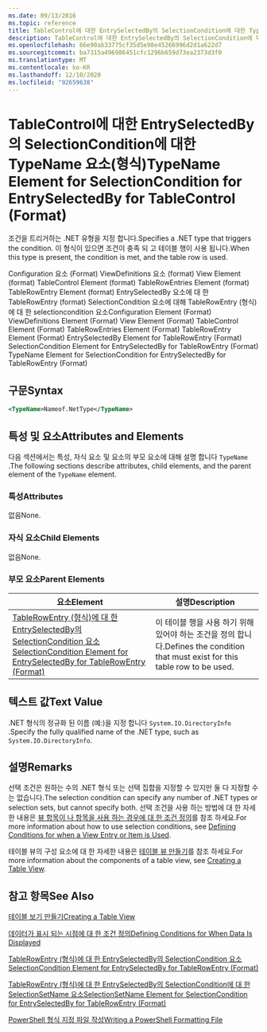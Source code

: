 ```yaml
---
ms.date: 09/13/2016
ms.topic: reference
title: TableControl에 대한 EntrySelectedBy의 SelectionCondition에 대한 TypeName 요소(형식)
description: TableControl에 대한 EntrySelectedBy의 SelectionCondition에 대한 TypeName 요소(형식)
ms.openlocfilehash: 66e90ab33775cf35d5e98e45266996d2d1a622d7
ms.sourcegitcommit: ba7315a496986451cfc1296b659d73ea2373d3f0
ms.translationtype: MT
ms.contentlocale: ko-KR
ms.lasthandoff: 12/10/2020
ms.locfileid: "92659638"
---
```

# <a name="typename-element-for-selectioncondition-for-entryselectedby-for-tablecontrol-format"></a><span data-ttu-id="7d7ff-103">TableControl에 대한 EntrySelectedBy의 SelectionCondition에 대한 TypeName 요소(형식)</span><span class="sxs-lookup"><span data-stu-id="7d7ff-103">TypeName Element for SelectionCondition for EntrySelectedBy for TableControl (Format)</span></span>

<span data-ttu-id="7d7ff-104">조건을 트리거하는 .NET 유형을 지정 합니다.</span><span class="sxs-lookup"><span data-stu-id="7d7ff-104">Specifies a .NET type that triggers the condition.</span></span> <span data-ttu-id="7d7ff-105">이 형식이 있으면 조건이 충족 되 고 테이블 행이 사용 됩니다.</span><span class="sxs-lookup"><span data-stu-id="7d7ff-105">When this type is present, the condition is met, and the table row is used.</span></span>

<span data-ttu-id="7d7ff-106">Configuration 요소 (Format) ViewDefinitions 요소 (format) View Element (format) TableControl Element (format) TableRowEntries Element (format) TableRowEntry Element (format) EntrySelectedBy 요소에 대 한 TableRowEntry (format) SelectionCondition 요소에 대해 TableRowEntry (형식)에 대 한 selectioncondition 요소</span><span class="sxs-lookup"><span data-stu-id="7d7ff-106">Configuration Element (Format) ViewDefinitions Element (Format) View Element (Format) TableControl Element (Format) TableRowEntries Element (Format) TableRowEntry Element (Format) EntrySelectedBy Element for TableRowEntry (Format) SelectionCondition Element for EntrySelectedBy for TableRowEntry (Format) TypeName Element for SelectionCondition for EntrySelectedBy for TableRowEntry (Format)</span></span>

## <a name="syntax"></a><span data-ttu-id="7d7ff-107">구문</span><span class="sxs-lookup"><span data-stu-id="7d7ff-107">Syntax</span></span>

```xml
<TypeName>Nameof.NetType</TypeName>
```

## <a name="attributes-and-elements"></a><span data-ttu-id="7d7ff-108">특성 및 요소</span><span class="sxs-lookup"><span data-stu-id="7d7ff-108">Attributes and Elements</span></span>

<span data-ttu-id="7d7ff-109">다음 섹션에서는 특성, 자식 요소 및 요소의 부모 요소에 대해 설명 합니다 `TypeName` .</span><span class="sxs-lookup"><span data-stu-id="7d7ff-109">The following sections describe attributes, child elements, and the parent element of the `TypeName` element.</span></span>

### <a name="attributes"></a><span data-ttu-id="7d7ff-110">특성</span><span class="sxs-lookup"><span data-stu-id="7d7ff-110">Attributes</span></span>

<span data-ttu-id="7d7ff-111">없음</span><span class="sxs-lookup"><span data-stu-id="7d7ff-111">None.</span></span>

### <a name="child-elements"></a><span data-ttu-id="7d7ff-112">자식 요소</span><span class="sxs-lookup"><span data-stu-id="7d7ff-112">Child Elements</span></span>

<span data-ttu-id="7d7ff-113">없음</span><span class="sxs-lookup"><span data-stu-id="7d7ff-113">None.</span></span>

### <a name="parent-elements"></a><span data-ttu-id="7d7ff-114">부모 요소</span><span class="sxs-lookup"><span data-stu-id="7d7ff-114">Parent Elements</span></span>

|<span data-ttu-id="7d7ff-115">요소</span><span class="sxs-lookup"><span data-stu-id="7d7ff-115">Element</span></span>|<span data-ttu-id="7d7ff-116">설명</span><span class="sxs-lookup"><span data-stu-id="7d7ff-116">Description</span></span>|
|-------------|-----------------|
|[<span data-ttu-id="7d7ff-117">TableRowEntry (형식)에 대 한 EntrySelectedBy의 SelectionCondition 요소</span><span class="sxs-lookup"><span data-stu-id="7d7ff-117">SelectionCondition Element for EntrySelectedBy for TableRowEntry (Format)</span></span>](./selectioncondition-element-for-entryselectedby-for-tablecontrol-format.md)|<span data-ttu-id="7d7ff-118">이 테이블 행을 사용 하기 위해 있어야 하는 조건을 정의 합니다.</span><span class="sxs-lookup"><span data-stu-id="7d7ff-118">Defines the condition that must exist for this table row to be used.</span></span>|

## <a name="text-value"></a><span data-ttu-id="7d7ff-119">텍스트 값</span><span class="sxs-lookup"><span data-stu-id="7d7ff-119">Text Value</span></span>

<span data-ttu-id="7d7ff-120">.NET 형식의 정규화 된 이름 (예:)을 지정 합니다 `System.IO.DirectoryInfo` .</span><span class="sxs-lookup"><span data-stu-id="7d7ff-120">Specify the fully qualified name of the .NET type, such as `System.IO.DirectoryInfo`.</span></span>

## <a name="remarks"></a><span data-ttu-id="7d7ff-121">설명</span><span class="sxs-lookup"><span data-stu-id="7d7ff-121">Remarks</span></span>

<span data-ttu-id="7d7ff-122">선택 조건은 원하는 수의 .NET 형식 또는 선택 집합을 지정할 수 있지만 둘 다 지정할 수는 없습니다.</span><span class="sxs-lookup"><span data-stu-id="7d7ff-122">The selection condition can specify any number of .NET types or selection sets, but cannot specify both.</span></span> <span data-ttu-id="7d7ff-123">선택 조건을 사용 하는 방법에 대 한 자세한 내용은 [뷰 항목이 나 항목을 사용 하는 경우에 대 한 조건 정의](./defining-conditions-for-displaying-data.md)를 참조 하세요.</span><span class="sxs-lookup"><span data-stu-id="7d7ff-123">For more information about how to use selection conditions, see [Defining Conditions for when a View Entry or Item is Used](./defining-conditions-for-displaying-data.md).</span></span>

<span data-ttu-id="7d7ff-124">테이블 뷰의 구성 요소에 대 한 자세한 내용은 [테이블 뷰 만들기](./creating-a-table-view.md)를 참조 하세요.</span><span class="sxs-lookup"><span data-stu-id="7d7ff-124">For more information about the components of a table view, see [Creating a Table View](./creating-a-table-view.md).</span></span>

## <a name="see-also"></a><span data-ttu-id="7d7ff-125">참고 항목</span><span class="sxs-lookup"><span data-stu-id="7d7ff-125">See Also</span></span>

[<span data-ttu-id="7d7ff-126">테이블 보기 만들기</span><span class="sxs-lookup"><span data-stu-id="7d7ff-126">Creating a Table View</span></span>](./creating-a-table-view.md)

[<span data-ttu-id="7d7ff-127">데이터가 표시 되는 시점에 대 한 조건 정의</span><span class="sxs-lookup"><span data-stu-id="7d7ff-127">Defining Conditions for When Data Is Displayed</span></span>](./defining-conditions-for-displaying-data.md)

[<span data-ttu-id="7d7ff-128">TableRowEntry (형식)에 대 한 EntrySelectedBy의 SelectionCondition 요소</span><span class="sxs-lookup"><span data-stu-id="7d7ff-128">SelectionCondition Element for EntrySelectedBy for TableRowEntry (Format)</span></span>](./selectioncondition-element-for-entryselectedby-for-tablecontrol-format.md)

[<span data-ttu-id="7d7ff-129">TableRowEntry (형식)에 대 한 EntrySelectedBy의 SelectionCondition에 대 한 SelectionSetName 요소</span><span class="sxs-lookup"><span data-stu-id="7d7ff-129">SelectionSetName Element for SelectionCondition for EntrySelectedBy for TableRowEntry (Format)</span></span>](./selectionsetname-element-for-selectioncondition-for-entryselectedby-for-tablecontrol-format.md)

[<span data-ttu-id="7d7ff-130">PowerShell 형식 지정 파일 작성</span><span class="sxs-lookup"><span data-stu-id="7d7ff-130">Writing a PowerShell Formatting File</span></span>](./writing-a-powershell-formatting-file.md)
